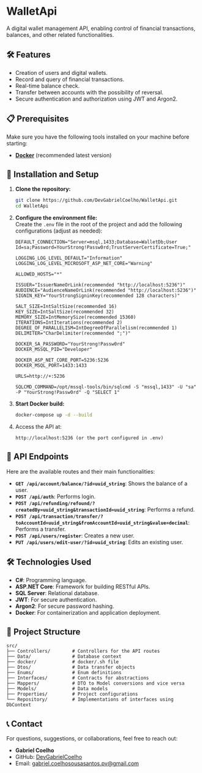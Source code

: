 # WalletApi

A digital wallet management API, enabling control of financial transactions, balances, and other related functionalities.

## 🛠️ Features

- Creation of users and digital wallets.
- Record and query of financial transactions.
- Real-time balance check.
- Transfer between accounts with the possibility of reversal.
- Secure authentication and authorization using JWT and Argon2.

## 📋 Prerequisites

Make sure you have the following tools installed on your machine before starting:

- **[Docker](https://www.docker.com/products/docker-desktop/)** (recommended latest version)

## 🚀 Installation and Setup

1. **Clone the repository:**

   ```bash
   git clone https://github.com/DevGabrielCoelho/WalletApi.git
   cd WalletApi
   ```

2. **Configure the environment file:**  
    Create the `.env` file in the root of the project and add the following configurations (adjust as needed):

   ```.env
   DEFAULT_CONNECTION="Server=msql,1433;Database=WalletDb;User Id=sa;Password=YourStrong!Passw0rd;TrustServerCertificate=True;"

   LOGGING_LOG_LEVEL_DEFAULT="Information"
   LOGGING_LOG_LEVEL_MICROSOFT_ASP_NET_CORE="Warning"

   ALLOWED_HOSTS="*"

   ISSUER="IssuerNameOrLink(recommended "http://localhost:5236")"
   AUDIENCE="AudienceNameOrLink(recommended "http://localhost:5236")"
   SIGNIN_KEY="YourStrongSigninKey(recommended 128 characters)"

   SALT_SIZE=IntSaltSize(recommended 16)
   KEY_SIZE=IntSaltSize(recommended 32)
   MEMORY_SIZE=IntMemorySize(recommended 15360)
   ITERATIONS=IntIterations(recommended 2)
   DEGREE_OF_PARALLELISM=IntDegreeOfParallelism(recommended 1)
   DELIMITER="CharDelimiter(recommended ";")"

   DOCKER_SA_PASSWORD="YourStrong!Passw0rd"
   DOCKER_MSSQL_PID="Developer"

   DOCKER_ASP_NET_CORE_PORT=5236:5236
   DOCKER_MSQL_PORT=1433:1433

   URLS=http://+:5236

   SQLCMD_COMMAND=/opt/mssql-tools/bin/sqlcmd -S "mssql,1433" -U "sa" -P "YourStrong!Passw0rd" -Q "SELECT 1"
   ```

3. **Start Docker build:**

   ```bash
   docker-compose up -d --build
   ```

4. Access the API at:
   ```
   http://localhost:5236 (or the port configured in .env)
   ```

## 🧪 API Endpoints

Here are the available routes and their main functionalities:

- **`GET /api/account/balance/?id=uuid_string`**: Shows the balance of a user.
- **`POST /api/auth`**: Performs login.
- **`POST /api/refunding/refound/?createdBy=uuid_string&transactionId=uuid_string`**: Performs a refund.
- **`POST /api/transaction/transfer/?toAccountId=uuid_string&fromAccountId=uuid_string&value=decimal`**: Performs a transfer.
- **`POST /api/users/register`**: Creates a new user.
- **`PUT /api/users/edit-user/?id=uuid_string`**: Edits an existing user.

## 🛠️ Technologies Used

- **C#**: Programming language.
- **ASP.NET Core**: Framework for building RESTful APIs.
- **SQL Server**: Relational database.
- **JWT**: For secure authentication.
- **Argon2**: For secure password hashing.
- **Docker**: For containerization and application deployment.

## 📂 Project Structure

```
src/
├── Controllers/        # Controllers for the API routes
├── Data/               # Database context
├── docker/             # docker/.sh file
├── Dtos/               # Data transfer objects
├── Enums/              # Enum definitions
├── Interfaces/         # Contracts for abstractions
├── Mappers/            # DTO to Model conversions and vice versa
├── Models/             # Data models
├── Properties/         # Project configurations
└── Repository/         # Implementations of interfaces using DbContext
```

## 📞 Contact

For questions, suggestions, or collaborations, feel free to reach out:

- **Gabriel Coelho**
- GitHub: [DevGabrielCoelho](https://github.com/DevGabrielCoelho)
- Email: [gabriel.coelhosousasantos.pv@gmail.com](mailto:gabriel.coelhosousasantos.pv@gmail.com)
